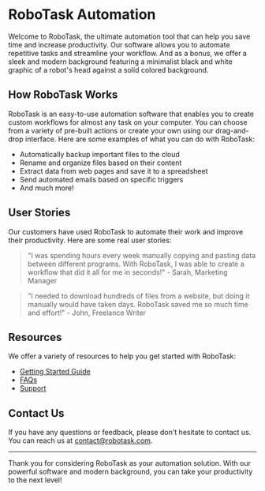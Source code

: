 <!--font:Cinzel-->

# RoboTask Automation

Welcome to RoboTask, the ultimate automation tool that can help you save time and increase productivity. Our software allows you to automate repetitive tasks and streamline your workflow. And as a bonus, we offer a sleek and modern background featuring a minimalist black and white graphic of a robot's head against a solid colored background.

## How RoboTask Works

RoboTask is an easy-to-use automation software that enables you to create custom workflows for almost any task on your computer. You can choose from a variety of pre-built actions or create your own using our drag-and-drop interface. Here are some examples of what you can do with RoboTask:

- Automatically backup important files to the cloud
- Rename and organize files based on their content
- Extract data from web pages and save it to a spreadsheet
- Send automated emails based on specific triggers
- And much more!

## User Stories

Our customers have used RoboTask to automate their work and improve their productivity. Here are some real user stories:

> "I was spending hours every week manually copying and pasting data between different programs. With RoboTask, I was able to create a workflow that did it all for me in seconds!" - Sarah, Marketing Manager

> "I needed to download hundreds of files from a website, but doing it manually would have taken days. RoboTask saved me so much time and effort!" - John, Freelance Writer

## Resources

We offer a variety of resources to help you get started with RoboTask:

- [Getting Started Guide](#getting-started)
- [FAQs](#faqs)
- [Support](#support)

## Contact Us

If you have any questions or feedback, please don't hesitate to contact us. You can reach us at [contact@robotask.com](mailto:contact@robotask.com).

---

Thank you for considering RoboTask as your automation solution. With our powerful software and modern background, you can take your productivity to the next level!

<!--

Write me content for website with wallpaper which alt text is:

"A wallpaper with a simple black and white graphic of a robot's head, against a solid colored background."

The name/title of the page should not be 1:1 copy of the alt text but rather a real content of the website which is using this wallpaper.

- Use markdown format 
- Start with heading
- Heading should be short and concise
- The content should look like a real website 
- The website should not be about the wallpaper, wallpaper is just a related background
- Heading should be contain work "wallpaper" or "background"
- Include real sections like references, contact, user stories, etc. use things relevant to the page purpose.
- Feel free to use structure like headings, bullets, numbering, blockquotes, paragraphs, horizontal lines, etc.
- You can use formatting like bold or _italic_
- You can include UTF-8 emojis
- Links should be only #hash anchors (and you can refer to the document itself)
- Do not include images


---


# RoboTask: Automate Your Work with a Robot Wallpaper Background

Welcome to RoboTask, your one-stop-shop for automating repetitive tasks and increasing productivity. Our simple yet powerful software allows you to create custom automation workflows that can save you hours of work every week. And what better way to inspire you than with our robot wallpaper background?

## The Robot Wallpaper Background

Our wallpaper features a minimalist black and white graphic of a robot's head against a solid colored background. It's the perfect representation of the efficiency and precision that our software provides. Plus, it looks great on any device!

## How RoboTask Works

RoboTask allows you to automate almost any task on your computer, from simple file management to complex data processing. You can create custom workflows using our drag-and-drop interface, or choose from a library of pre-built actions. Here are just a few examples of what you can do with RoboTask:

- Automatically backup important files to the cloud
- Rename and organize files based on their content
- Extract data from web pages and save it to a spreadsheet
- Send automated emails based on specific triggers
- And much more!

## User Stories

Don't just take our word for it - here are some real user stories from people who have used RoboTask to automate their work:

> "I was spending hours every week manually copying and pasting data between different programs. With RoboTask, I was able to create a workflow that did it all for me in seconds!" - Sarah, Marketing Manager

> "I needed to download hundreds of files from a website, but doing it manually would have taken days. RoboTask saved me so much time and effort!" - John, Freelance Writer

## References

Check out these resources to learn more about RoboTask:

- [Getting Started Guide](#getting-started)
- [FAQs](#faqs)
- [Support](#support)

## Contact Us

If you have any questions or feedback, we'd love to hear from you! You can reach us at [contact@robotask.com](mailto:contact@robotask.com).

---

Thank you for considering RoboTask as your automation solution. With our powerful software and inspiring robot wallpaper background, you'll be able to take your productivity to the next level!


---


Heading should not include word "wallpaper". The website should not be about the wallpaper itself, wallpaper is just a related background, rewrite whole content.


---


# Automate Your Work with RoboTask

Welcome to RoboTask, the ultimate automation tool that can help you save time and increase productivity. Our software allows you to automate repetitive tasks and streamline your workflow. And as a bonus, we offer a sleek and modern background featuring a minimalist black and white graphic of a robot's head against a solid colored background.

## How RoboTask Works

RoboTask is an easy-to-use automation software that enables you to create custom workflows for almost any task on your computer. You can choose from a variety of pre-built actions or create your own using our drag-and-drop interface. Here are some examples of what you can do with RoboTask:

- Automatically backup important files to the cloud
- Rename and organize files based on their content
- Extract data from web pages and save it to a spreadsheet
- Send automated emails based on specific triggers
- And much more!

## User Stories

Our customers have used RoboTask to automate their work and improve their productivity. Here are some real user stories:

> "I was spending hours every week manually copying and pasting data between different programs. With RoboTask, I was able to create a workflow that did it all for me in seconds!" - Sarah, Marketing Manager

> "I needed to download hundreds of files from a website, but doing it manually would have taken days. RoboTask saved me so much time and effort!" - John, Freelance Writer

## Resources

We offer a variety of resources to help you get started with RoboTask:

- [Getting Started Guide](#getting-started)
- [FAQs](#faqs)
- [Support](#support)

## Contact Us

If you have any questions or feedback, please don't hesitate to contact us. You can reach us at [contact@robotask.com](mailto:contact@robotask.com).

---

Thank you for considering RoboTask as your automation solution. With our powerful software and modern background, you can take your productivity to the next level!

-->
